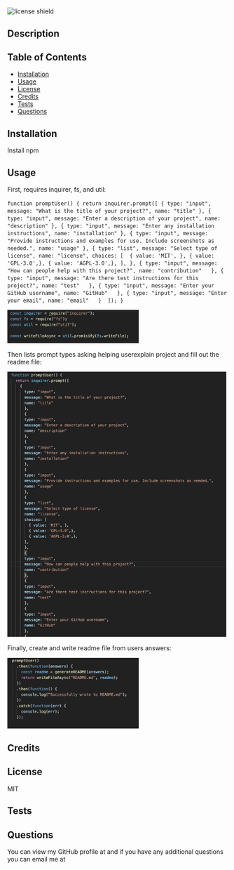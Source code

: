 # 

![license shield](https://img.shields.io/badge/License-MIT-green.svg)

## Description


## Table of Contents
* [Installation](#installation)
* [Usage](#usage)
* [License](#license)
* [Credits](#credits)
* [Tests](#tests)
* [Questions](#questions)

## Installation

Install npm

## Usage
First, requires inquirer, fs, and util:

``function promptUser() {
  return inquirer.prompt([
    {
      type: "input",
      message: "What is the title of your project?",
      name: "title"
      },
      {
      type: "input",
      message: "Enter a description of your project",
      name: "description"
      },
      {
      type: "input",
      message: "Enter any installation instructions",
      name: "installation"
      },
      {
      type: "input",
      message: "Provide instructions and examples for use. Include screenshots as needed.",
      name: "usage"
      },
      {
      type: "list",
      message: "Select type of license",
      name: "license",
      choices: [ 
        { value: 'MIT', },
        { value: 'GPL-3.0',},
        { value: 'AGPL-3.0',},
      ],
      },
      {
      type: "input",
      message: "How can people help with this project?",
      name: "contribution"  
      },
      {
      type: "input",
      message: "Are there test instructions for this project?",
      name: "test"  
      },
      {
      type: "input",
      message: "Enter your GitHub username",
      name: "GitHub"  
      },
      {
      type: "input",
      message: "Enter your email",
      name: "email"  
      } 
  ]);
}``

<img src="https://raw.githubusercontent.com/mdgragg/README-generator/master/images/ScreenShot1.png" width="300" />

Then lists prompt types asking helping userexplain project and fill out the readme file:

<img src="https://raw.githubusercontent.com/mdgragg/README-generator/master/images/ScreenShot2.png" width="500" />

Finally,  create and write readme file from users answers:

<img src="https://raw.githubusercontent.com/mdgragg/README-generator/master/images/ScreenShot3.png" width="300" />


## Credits


## License
MIT

## Tests


## Questions
You can view my GitHub profile at [](https://github.com/) and if you have any additional questions you can email me at 
